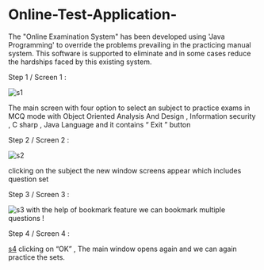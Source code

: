 # Online-Test-Application-
The "Online Examination System" has been developed using 'Java Programming' to override the problems prevailing in the practicing manual system. This software is supported to eliminate and in some cases reduce the hardships faced by this existing system.

Step 1 / Screen 1 :

![s1](https://user-images.githubusercontent.com/89337354/209785653-a3023888-560c-4420-a620-d78bd7a2887d.png)



The main screen with four option to select an subject to practice exams in MCQ mode  with Object Oriented Analysis And Design , Information security , C sharp , Java Language and it contains “ Exit ” button

Step 2 / Screen 2 :

![s2](https://user-images.githubusercontent.com/89337354/209784466-2821142b-a02b-4057-8f2e-d4ce1a7a35a4.png)

clicking on  the subject the new window screens appear which includes question set 

Step 3 / Screen 3 :

![s3](https://user-images.githubusercontent.com/89337354/209784613-5ad959db-6538-4289-98f3-9746bc4cc115.png)
with the help of bookmark feature we can bookmark multiple questions !

Step 4 / Screen 4 :

[s4](https://user-images.githubusercontent.com/89337354/209784910-922b336d-abd6-4d88-b0e8-a3a4ea9f49aa.png)
clicking on  “OK” , The main window opens again and we can again practice the sets.
